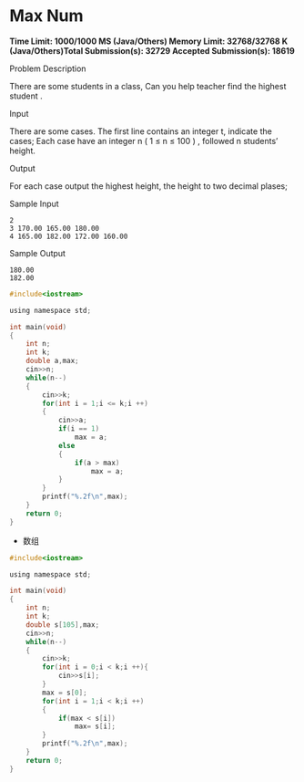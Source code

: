 # Max Num

**Time Limit: 1000/1000 MS (Java/Others)    Memory Limit: 32768/32768 K (Java/Others)Total Submission(s): 32729    Accepted Submission(s): 18619**

Problem Description

There are some students in a class, Can you help teacher find the highest student .

 

Input

There are some cases. The first line contains an integer t, indicate the cases; Each case have an integer n ( 1 ≤ n ≤ 100 ) , followed n students’ height.

 

Output

For each case output the highest height, the height to two decimal plases;

 

Sample Input

```
2
3 170.00 165.00 180.00
4 165.00 182.00 172.00 160.00
```

 

Sample Output

```
180.00
182.00
```



```c
#include<iostream>

using namespace std;

int main(void)
{
	int n;
	int k;
	double a,max;
	cin>>n;
	while(n--)
	{
		cin>>k;
		for(int i = 1;i <= k;i ++)
		{
			cin>>a;
			if(i == 1)
				max = a;
			else
			{
				if(a > max)
					max = a;
			}
		}
		printf("%.2f\n",max);
	}
	return 0;
}
```





- 数组

```c
#include<iostream>

using namespace std;

int main(void)
{
	int n;
	int k;
	double s[105],max;
	cin>>n;
	while(n--)
	{
		cin>>k;
		for(int i = 0;i < k;i ++){
			cin>>s[i];
		}
		max = s[0];
		for(int i = 1;i < k;i ++)
		{
			if(max < s[i])
				max= s[i];
		}
		printf("%.2f\n",max);
	}
	return 0;
}
```

